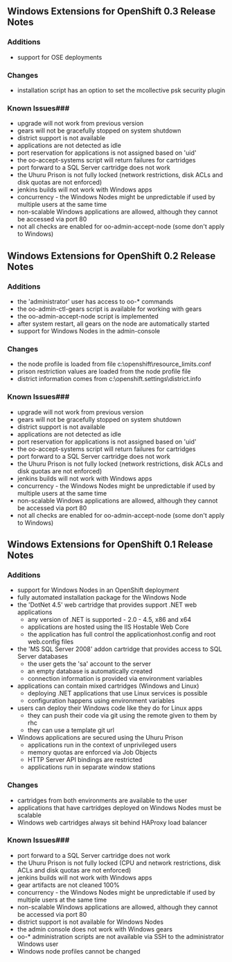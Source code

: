 ## Windows Extensions for OpenShift 0.3 Release Notes ##

### Additions ###

- support for OSE deployments

### Changes ###

- installation script has an option to set the mcollective psk security plugin

### Known Issues###

- upgrade will not work from previous version
- gears will not be gracefully stopped on system shutdown
- district support is not available
- applications are not detected as idle
- port reservation for applications is not assigned based on 'uid'
- the oo-accept-systems script will return failures for cartridges
- port forward to a SQL Server cartridge does not work
- the Uhuru Prison is not fully locked (network restrictions, disk ACLs and disk quotas are not enforced)
- jenkins builds will not work with Windows apps
- concurrency - the Windows Nodes might be unpredictable if used by multiple users at the same time
- non-scalable Windows applications are allowed, although they cannot be accessed via port 80
- not all checks are enabled for oo-admin-accept-node (some don't apply to Windows)


## Windows Extensions for OpenShift 0.2 Release Notes ##

### Additions ###

- the 'administrator' user has access to oo-* commands
- the oo-admin-ctl-gears script is available for working with gears
- the oo-admin-accept-node script is implemented
- after system restart, all gears on the node are automatically started
- support for Windows Nodes in the admin-console

### Changes ###

- the node profile is loaded from file c:\openshift\resource_limits.conf
- prison restriction values are loaded from the node profile file
- district information comes from c:\openshift\.settings\district.info

### Known Issues###

- upgrade will not work from previous version
- gears will not be gracefully stopped on system shutdown
- district support is not available
- applications are not detected as idle
- port reservation for applications is not assigned based on 'uid'
- the oo-accept-systems script will return failures for cartridges
- port forward to a SQL Server cartridge does not work
- the Uhuru Prison is not fully locked (network restrictions, disk ACLs and disk quotas are not enforced)
- jenkins builds will not work with Windows apps
- concurrency - the Windows Nodes might be unpredictable if used by multiple users at the same time
- non-scalable Windows applications are allowed, although they cannot be accessed via port 80
- not all checks are enabled for oo-admin-accept-node (some don't apply to Windows)

## Windows Extensions for OpenShift 0.1 Release Notes ##

### Additions ###

- support for Windows Nodes in an OpenShift deployment
- fully automated installation package for the Windows Node
- the 'DotNet 4.5' web cartridge that provides support .NET web applications
	- any version of .NET is supported - 2.0 - 4.5, x86 and x64
	- applications are hosted using the IIS Hostable Web Core
	- the application has full control the applicationhost.config and root web.config files
- the 'MS SQL Server 2008' addon cartridge that provides access to SQL Server databases
	- the user gets the 'sa' account to the server
	- an empty database is automatically created
	- connection information is provided via environment variables
- applications can contain mixed cartridges (Windows and Linux)
	- deploying .NET applications that use Linux services is possible
	- configuration happens using environment variables
- users can deploy their Windows code like they do for Linux apps
	- they can push their code via git using the remote given to them by rhc
	- they can use a template git url
- Windows applications are secured using the Uhuru Prison
	- applications run in the context of unprivileged users
	- memory quotas are enforced via Job Objects
	- HTTP Server API bindings are restricted
	- applications run in separate window stations

### Changes ###

- cartridges from both environments are available to the user
- applications that have cartridges deployed on Windows Nodes must be scalable
- Windows web cartridges always sit behind HAProxy load balancer

### Known Issues###

- port forward to a SQL Server cartridge does not work
- the Uhuru Prison is not fully locked (CPU and network restrictions, disk ACLs and disk quotas are not enforced)
- jenkins builds will not work with Windows apps
- gear artifacts are not cleaned 100%
- concurrency - the Windows Nodes might be unpredictable if used by multiple users at the same time
- non-scalable Windows applications are allowed, although they cannot be accessed via port 80
- district support is not available for Windows Nodes
- the admin console does not work with Windows gears
- oo-* administration scripts are not available via SSH to the administrator Windows user
- Windows node profiles cannot be changed